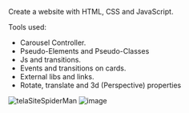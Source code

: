 Create a website with HTML, CSS and JavaScript.

Tools used:

- Carousel Controller. 
- Pseudo-Elements and Pseudo-Classes
- Js and transitions. 
- Events and transitions on cards.
- External libs and links. 
- Rotate, translate and 3d (Perspective) properties



![telaSiteSpiderMan](https://github.com/user-attachments/assets/b0c8c3b7-f425-4284-8903-ba2daf909293)
![image](https://github.com/user-attachments/assets/48d5df48-0544-4df2-8f1d-efada90e268b)
